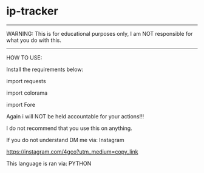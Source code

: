 # ip-tracker
************************************************************************************************
WARNING: This is for educational purposes only, I am NOT responsible for what you do with this.
*************************************************************************************************


HOW TO USE:

Install the requirements below:

import requests

import colorama

import Fore

Again i will NOT be held accountable for your actions!!!

I do not recommend that you use this on anything.

If you do not understand DM me via: Instagram

https://instagram.com/4gco?utm_medium=copy_link

This language is ran via: PYTHON
